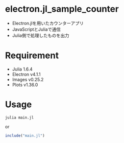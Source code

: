 
# electron.jl_sample_counter
  * Electron.jlを用いたカウンターアプリ
  * JavaScriptとJuliaで通信
  * Julia側で処理したものを出力

# Requirement
  * Julia 1.6.4
  * Electron v4.1.1
  * Images v0.25.2
  * Plots v1.36.0

# Usage

```shell
julia main.jl
```

or

```julia
include("main.jl")
```
